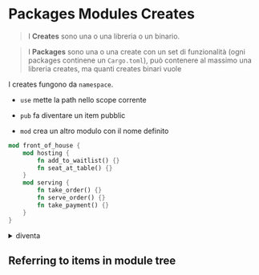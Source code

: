# Packages Modules Creates

> I **Creates** sono una o una libreria o un binario. 

> I **Packages** sono una o una create con un set di funzionalità (ogni packages continene un `Cargo.toml`), può contenere al massimo una libreria creates, ma quanti creates binari vuole

I creates fungono da `namespace`.

- `use` mette la path nello scope corrente
- `pub` fa diventare un item pubblic

- `mod` crea un altro modulo con il nome definito

```rust
mod front_of_house {
    mod hosting {
        fn add_to_waitlist() {}
        fn seat_at_table() {}
    }
    mod serving {
        fn take_order() {}
        fn serve_order() {}
        fn take_payment() {}
    }
}
```

<details>
<summary>
diventa
</summary>

```text
crate
 └── front_of_house
     ├── hosting
     │   ├── add_to_waitlist
     │   └── seat_at_table
     └── serving
         ├── take_order
         ├── serve_order
         └── take_payment
```
</details>

## Referring to items in module tree




